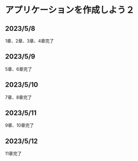 # アプリケーションを作成しよう２

## 2023/5/8

1章、2章、3章、4章完了

## 2023/5/9

5章、6章完了

## 2023/5/10

7章、8章完了

## 2023/5/11

9章、10章完了

## 2023/5/12

11章完了
